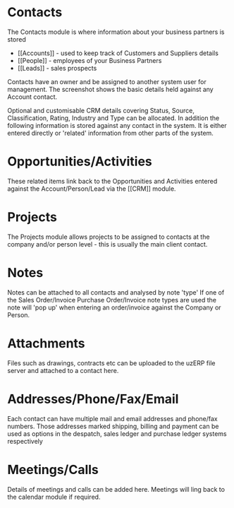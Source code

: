# Contacts

The Contacts module is where information about your business partners is stored

*  [[Accounts]] - used to keep track of Customers and Suppliers details
*  [[People]] - employees of your Business Partners
*  [[Leads]] - sales prospects

Contacts have an owner and be assigned to another system user for management. The screenshot shows the basic details held against any Account contact.


Optional and customisable CRM details covering Status, Source, Classification, Rating, Industry and Type can be allocated. In addition the following information is stored against any contact in the system. It is either entered directly or 'related' information from other parts of the system.

# Opportunities/Activities

These related items link back to the Opportunities and Activities entered against the Account/Person/Lead via the [[CRM]] module.
     
# Projects

The Projects module allows projects to be assigned to contacts at the company and/or person level - this is usually the main client contact.
     
# Notes

Notes can be attached to all contacts and analysed by note 'type' If one of the Sales Order/Invoice Purchase Order/Invoice note types are used the note will 'pop up' when entering an order/invoice against the Company or Person. 
     
# Attachments

Files such as drawings, contracts etc can be uploaded to the uzERP file server and attached to a contact here.
     
# Addresses/Phone/Fax/Email

Each contact can have multiple mail and email addresses and phone/fax numbers. Those addresses marked shipping, billing and payment can be used as options in the despatch, sales ledger and purchase ledger systems respectively
      
# Meetings/Calls

Details of meetings and calls can be added here. Meetings will ling back to the calendar module if required.

